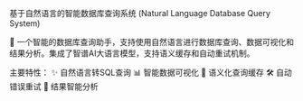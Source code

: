 基于自然语言的智能数据库查询系统 (Natural Language Database Query System)

🚀 一个智能的数据库查询助手，支持使用自然语言进行数据库查询、数据可视化和结果分析。集成了智谱AI大语言模型，支持语义缓存和自动重试机制。

主要特性：
✨ 自然语言转SQL查询
📊 智能数据可视化
🔄 语义化查询缓存
🛠️ 自动错误重试
📝 结果智能分析
